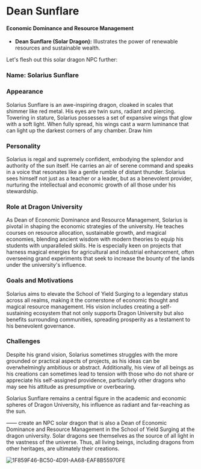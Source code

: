 # Dean Sunflare


#### Economic Dominance and Resource Management

- **Dean Sunflare (Solar Dragon):** Illustrates the power of renewable resources and sustainable wealth.


Let's flesh out this solar dragon NPC further:

### Name: Solarius Sunflare

### Appearance
Solarius Sunflare is an awe-inspiring dragon, cloaked in scales that shimmer like red metal. His eyes are twin suns, radiant and piercing. Towering in stature, Solarius possesses a set of expansive wings that glow with a soft light. When fully spread, his wings cast a warm luminance that can light up the darkest corners of any chamber. Draw him

### Personality
Solarius is regal and supremely confident, embodying the splendor and authority of the sun itself. He carries an air of serene command and speaks in a voice that resonates like a gentle rumble of distant thunder. Solarius sees himself not just as a teacher or a leader, but as a benevolent provider, nurturing the intellectual and economic growth of all those under his stewardship.

### Role at Dragon University
As Dean of Economic Dominance and Resource Management, Solarius is pivotal in shaping the economic strategies of the university. He teaches courses on resource allocation, sustainable growth, and magical economies, blending ancient wisdom with modern theories to equip his students with unparalleled skills. He is especially keen on projects that harness magical energies for agricultural and industrial enhancement, often overseeing grand experiments that seek to increase the bounty of the lands under the university's influence.

### Goals and Motivations
Solarius aims to elevate the School of Yield Surging to a legendary status across all realms, making it the cornerstone of economic thought and magical resource management. His vision includes creating a self-sustaining ecosystem that not only supports Dragon University but also benefits surrounding communities, spreading prosperity as a testament to his benevolent governance.

### Challenges
Despite his grand vision, Solarius sometimes struggles with the more grounded or practical aspects of projects, as his ideas can be overwhelmingly ambitious or abstract. Additionally, his view of all beings as his creations can sometimes lead to tension with those who do not share or appreciate his self-assigned providence, particularly other dragons who may see his attitude as presumptive or overbearing.

Solarius Sunflare remains a central figure in the academic and economic spheres of Dragon University, his influence as radiant and far-reaching as the sun.

——
create an NPC solar dragon that is also a Dean of Economic Dominance and Resource Management in the School of Yield Surging  at the dragon university. Solar dragons see themselves as the source of all light in the vastness of the universe. Thus, all living beings, including dragons from other heritages, are ultimately their creations.

![1F859F46-BC50-4D91-AA68-EAF8B55970FE](images/1F859F46-BC50-4D91-AA68-EAF8B55970FE.webp)
